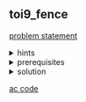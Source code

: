 ## toi9_fence
[problem statement](empty)

<details>
  <summary>hints</summary>
  <ul>
    <details>
      <summary>hint 1</summary>
      <p>$N \leq 500$</p>
    </details>
    <details>
      <summary>hint 2</summary>
      <p>เราไล่หาขนาดสี่เหลี่ยมทุกขนาดได้เลย?</p>
    </details>
  </ul>
</details>

<details>
  <summary>prerequisites</summary>
  <ul>
    <li>prefix sum</li>
    <li>2D prefix sum</li>
  </ul>
</details>

<details>
  <summary>solution</summary>
  <p>เราสามารถมองโจทย์ข้อนี้เป็นการหาผลบวกได้ โดยถ้าเราใส่ค่าในตำแหน่งที่มีต้นไม้เป็น 1 ใน grid. สี่เหลี่ยมกลวงที่เราสร้างต้องมีผลบวกกรอบ = 0. เนื่องจาก $N \leq 500$, เราจึงต้องหาวิธีที่ทำในประมาณ $O(N^3)$ หรือเร็วกว่า</p>

  <details>
    <summary>Solution 1 (prefix sum)</summary>
    <p>เราสามารถแก้โจทย์นี้ได้ด้วยการใช้ prefix sum แบบ 2 มิติ เพื่อคำนวณผลรวมของสี่เหลี่ยมได้อย่างรวดเร็ว</p>
    <p>เราจะใช้ $qs_0(i, j)$ เป็น prefix sum แนวนอนจนถึง $j$ ในแถวที่ $i$:</p>
    <ul>
      <li>จาก $(i, 0)$ ไปจนถึง $(i, j)$</li>
    </ul>
    <p>และใช้ $qs_1(j, i)$ เป็น prefix sum แนวตั้งจนถึง $i$ ในคอลัมน์ที่ $j$:</p>
    <ul>
      <li>\[
      \begin{array}{c}
      (0, j) \\
      \downarrow \\
      (i, j)
      \end{array}
      \]</li>
    </ul>
    <p>จากภาพ เราจะสามารถแบ่งกรอบเป็น 4 ส่วนได้คือ $h_1, h_2, v_1, v_2$ โดยที่ $k$ เป็นขนาดของกรอบ</p>
    <p>∙ $h_1 = \sum[(i, j-k+1) \rightarrow (i, j)] = qs_0(i, j) - qs_0(i, j-k)$</p>
    <p>∙ $h_2 = \sum[(i-k+1, j-k+1) \rightarrow (i-k+1, j)] = qs_0(i-k+1, j) - qs_0(i-k+1, j-k)$</p>
    <p>∙ $v_1 = \sum \begin{array}{c} (i-k+1, j) \\ \downarrow \\ (i, j) \end{array} = qs_1(j, i) - qs_1(j, i-k)$</p>
  </details>

  <details>
    <summary>Solution 2 (2D prefix sum)</summary>
    <p>ในวิธีนี้ เราจะสร้าง 2D prefix sum $qs(i, j)$ ที่เก็บผลรวมของพื้นที่จาก $(0, 0)$ ไปจนถึง $(i, j)$</p>
    <p>คำนวณ 2D prefix sum ได้จาก:</p>
    <p>$$
    qs(i, j) = a_{ij} + qs(i-1, j) + qs(i, j-1) - qs(i-1, j-1)
    $$</p>
    <p>จากนั้นเราสามารถหาผลรวมของพื้นที่สี่เหลี่ยมจาก $(x_1, y_1)$ ไป $(x_2, y_2)$ ได้ในเวลา $O(1)$:</p>
    <p>$$
    \text{sum} = qs(x_2, y_2) - qs(x_1-1, y_2) - qs(x_2, y_1-1) + qs(x_1-1, y_1-1)
    $$</p>
  </details>
</details>

[ac code](empty)
